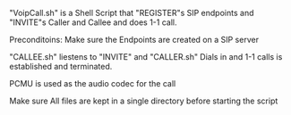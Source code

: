 "VoipCall.sh" is a Shell Script that "REGISTER"s SIP endpoints and "INVITE"s Caller and Callee and does 1-1 call.

Preconditoins: Make sure the Endpoints are created on a SIP server

"CALLEE.sh" liestens to "INVITE" and "CALLER.sh" Dials in and 1-1 calls is established and terminated.

PCMU is used as the audio codec for the call

Make sure All files are kept in a single directory before starting the script

